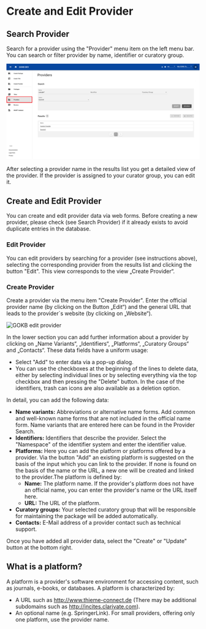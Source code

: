 # Create and Edit Provider

## Search Provider

Search for a provider using the "Provider" menu item on the left menu bar. 
You can search or filter provider by name, identifier or curatory group.

![GOKB search provider](../assets/search-provider-V1.4.png "GOKB search provider")

After selecting a provider name in the results list you get a detailed view of the provider. If the provider is assigned to your curator group, you can edit it.

## Create and Edit Provider

You can create and edit provider data via web forms. Before creating a new provider, please check (see Search Provider) if it already exists to avoid duplicate entries in the database.

### Edit Provider

You can edit providers by searching for a provider (see instructions above), selecting the corresponding provider from the results list and clicking the button "Edit". This view corresponds to the view „Create Provider“.

### Create Provider

Create a provider via the menu item "Create Provider". Enter the official provider name (by clicking on the Button „Edit“) and the general URL that leads to the provider`s website (by clicking on „Website“).

![GOKB edit provider](../assets/edit-provider-V1.4.png "GOKB edit provider")

In the lower section you can add further information about a provider by clicking on „Name Variants“, „Identifiers“, „Platforms“, „Curatory Groups“ and „Contacts“. These data fields have a uniform usage:

+ Select "Add" to enter data via a pop-up dialog.
+ You can use the checkboxes at the beginning of the lines to delete data, either by selecting individual lines or by selecting everything via the top checkbox and then pressing the "Delete" button. In the case of the identifiers, trash can icons are also available as a deletion option.

In detail, you can add the following data:

+ **Name variants:** Abbreviations or alternative name forms. Add common and well-known 
name forms that are not included in the official name form. Name variants that are entered here can be found in the Provider Search.
+ **Identifiers:** Identifiers that describe the provider. Select the "Namespace" 
of the identifier system and enter the identifier value.
+ **Platforms:** Here you can add the platform or platforms offered
  by a provider. Via the button "Add" an existing platform is suggested on the basis of the input
  which you can link to the provider. If none is found on the basis of the name or the URL, a new one will be created and
  linked to the provider.The platform is defined by:
  * **Name:** The platform name. If the provider's platform does not have an official name, you can enter the provider's name or the URL itself here.
  * **URL:** The URL of the platform.
+ **Curatory groups:** Your selected curatory group that will be responsible for maintaining the package will be added automatically.
+ **Contacts:**  E-Mail address of a provider contact such as technical support. 

Once you have added all provider data, select the "Create" or "Update" button at the bottom right.

## What is a platform?

A platform is a provider's software environment for accessing content, such as journals, 
e-books, or databases. A platform is characterized by:

+ A URL such as http://www.thieme-connect.de (There may be additional 
subdomains such as http://incites.clarivate.com).
+ An optional name (e.g. SpringerLink). For small providers, 
offering only one platform, use the provider name.
